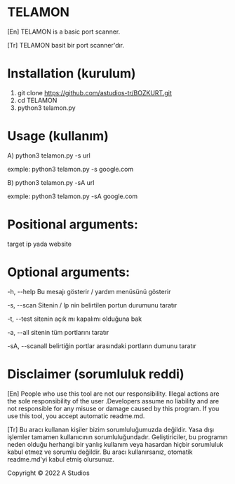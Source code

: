 # TELAMON

[En] TELAMON is a basic port scanner.

[Tr] TELAMON basit bir port scanner'dır.

# Installation (kurulum)

1) git clone https://github.com/astudios-tr/BOZKURT.git
2) cd TELAMON
3) python3 telamon.py

# Usage (kullanım)

A) python3 telamon.py -s url

exmple: python3 telamon.py -s google.com

B) python3 telamon.py -sA url

exmple: python3 telamon.py -sA google.com

# Positional arguments:

  target          ip yada website

# Optional arguments:
  -h, --help      Bu mesajı gösterir / yardım menüsünü gösterir
  
  -s, --scan      Sitenin / Ip nin belirtilen portun durumunu taratır
  
  -t, --test      sitenin açık mı kapalımı olduğuna bak
  
  -a, --all       sitenin tüm portlarını taratır
  
  -sA, --scanall  belirtiğin portlar arasındaki portların dumunu taratır

# Disclaimer (sorumluluk reddi)

[En] People who use this tool are not our responsibility. Illegal actions are the sole responsibility of the user .Developers assume no liability and are not responsible for any misuse or damage caused by this program. If you use this tool, you accept automatic readme.md.

[Tr] Bu aracı kullanan kişiler bizim sorumluluğumuzda değildir. Yasa dışı işlemler tamamen kullanıcının sorumluluğundadır. Geliştiriciler, bu programın neden olduğu herhangi bir yanlış kullanım veya hasardan hiçbir sorumluluk kabul etmez ve sorumlu değildir. Bu aracı kullanırsanız, otomatik readme.md'yi kabul etmiş olursunuz.



Copyright © 2022 A Studios
